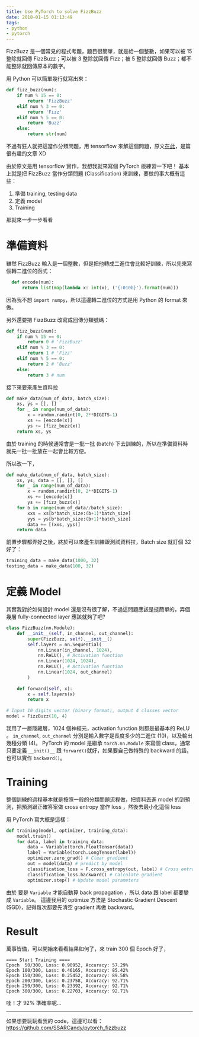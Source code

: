 ```yaml
---
title: Use PyTorch to solve FizzBuzz
date: 2018-01-15 01:13:49
tags:
- python
- pytorch
---
```



FizzBuzz 是一個常見的程式考題，題目很簡單，就是給一個整數，如果可以被 15 整除就回傳 FizzBuzz；可以被 3 整除就回傳 Fizz；被 5 整除就回傳 Buzz；都不能整除就回傳原本的數字。

用 Python 可以簡單幾行就寫出來：

```py
def fizz_buzz(num):
    if num % 15 == 0:
        return 'FizzBuzz'
    elif num % 3 == 0:
        return 'Fizz'
    elif num % 5 == 0:
        return 'Buzz'
    else:
        return str(num)
```

不過有狂人就把這當作分類問題，用 tensorflow 來解這個問題，原文[在此](http://joelgrus.com/2016/05/23/fizz-buzz-in-tensorflow/)，是篇很有趣的文章 XD

<!-- more -->

由於原文是用 tensorflow 實作，我想我就來寫個 PyTorch 版練習一下吧！
基本上就是把 FizzBuzz 當作分類問題 (Classification) 來訓練，要做的事大概有這些：

1. 準備 training, testing data
2. 定義 model
3. Training

那就來一步一步看看

# 準備資料

雖然 FizzBuzz 輸入是一個整數，但是把他轉成二進位會比較好訓練，所以先來寫個轉二進位的函式：

```py
  def encode(num):
      return list(map(lambda x: int(x), ('{:010b}').format(num))) 
```

因為我不想 `import numpy`，所以這邊轉二進位的方式是用 Python 的 format 來做。

另外還要把 FizzBuzz 改寫成回傳分類號碼：

```py
def fizz_buzz(num):
    if num % 15 == 0:
        return 0 # 'FizzBuzz'
    elif num % 3 == 0:
        return 1 # 'Fizz'
    elif num % 5 == 0:
        return 2 # 'Buzz'
    else:
        return 3 # num
```

接下來要來產生資料拉

```py
def make_data(num_of_data, batch_size):
    xs, ys = [], []
    for _ in range(num_of_data):
        x = random.randint(0, 2**DIGITS-1)
        xs += [encode(x)]
        ys += [fizz_buzz(x)]
    return xs, ys
```

由於 training 的時候通常會是一批一批 (batch) 下去訓練的，所以在準備資料時就先一批一批放在一起會比較方便。

所以改一下，

```py
def make_data(num_of_data, batch_size):
    xs, ys, data = [], [], []
    for _ in range(num_of_data):
        x = random.randint(0, 2**DIGITS-1)
        xs += [encode(x)]
        ys += [fizz_buzz(x)]
    for b in range(num_of_data//batch_size):
        xxs = xs[b*batch_size:(b+1)*batch_size]
        yys = ys[b*batch_size:(b+1)*batch_size]
        data += [(xxs, yys)]
    return data
```

前置步驟都弄好之後，終於可以來產生訓練跟測試資料拉，Batch size 就訂個 32 好了：

```py
training_data = make_data(1000, 32)
testing_data = make_data(100, 32)
```

# 定義 Model

其實我對於如何設計 model 還是沒有很了解，不過這問題應該是挺簡單的，弄個幾層 fully-connected layer 應該就夠了吧?

```py
class FizzBuzz(nn.Module):
    def __init__(self, in_channel, out_channel):
        super(FizzBuzz, self).__init__()
        self.layers = nn.Sequential(
            nn.Linear(in_channel, 1024),
            nn.ReLU(), # Activation function
            nn.Linear(1024, 1024),
            nn.ReLU(), # Activation function
            nn.Linear(1024, out_channel)
        )
 
    def forward(self, x):
        x = self.layers(x)
        return x
 
# Input 10 digits vector (binary format), output 4 classes vector
model = FizzBuzz(10, 4)
```

我用了一層隱藏層，1024 個神經元，activation function 則都是最基本的 ReLU 。
`in_channel`, `out_channel` 分別是輸入數字是長度多少的二進位 (10)，以及輸出幾種分類 (4)。
PyTorch 的 model 是繼承 `torch.nn.Module` 來寫個 class，通常只要定義 `__init()__` 跟 `forward()`就好，如果要自己做特殊的 backward 的話，也可以實作 `backward()`。

# Training

整個訓練的過程基本就是按照一般的分類問題流程做，把資料丟進 model 的到預測，把預測跟正確答案做 cross entropy 當作 loss ，然後去最小化這個 loss

用 PyTorch 寫大概是這樣：

```py
def training(model, optimizer, training_data):
    model.train()
    for data, label in training_data:
        data = Variable(torch.FloatTensor(data))
        label = Variable(torch.LongTensor(label))
        optimizer.zero_grad() # Clear gradient
        out = model(data) # predict by model
        classification_loss = F.cross_entropy(out, label) # Cross entropy loss
        classification_loss.backward() # Calculate gradient
        optimizer.step() # Update model parameters
```

由於 要是 `Variable` 才能自動算 back propagation ，所以 data 跟 label 都要變成 `Variable`。
這邊我用的 optimize 方法是 Stochastic Gradient Descent (SGD)，記得每次都要先清空 gradient 再做 backward。

# Result

萬事皆備，可以開始來看看結果如何了，來 train 300 個 Epoch 好了，

```
==== Start Training ====
Epoch  50/300, Loss: 0.90952, Accuracy: 57.29%
Epoch 100/300, Loss: 0.46165, Accuracy: 85.42%
Epoch 150/300, Loss: 0.25452, Accuracy: 89.58%
Epoch 200/300, Loss: 0.23758, Accuracy: 92.71%
Epoch 250/300, Loss: 0.23392, Accuracy: 92.71%
Epoch 300/300, Loss: 0.22703, Accuracy: 92.71%
```

哇！才 92% 準確率呢… 

----------

如果想要玩玩看我的 code，這邊可以看：
https://github.com/SSARCandy/pytorch_fizzbuzz
